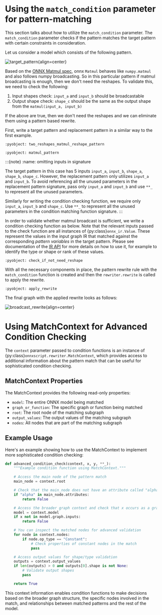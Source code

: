 # Using the `match_condition` parameter for pattern-matching

This section talks about how to utilize the `match_condition` parameter. The `match_condition` parameter checks if the pattern matches the target pattern with certain constraints in consideration.

Let us consider a model which consists of the following pattern.

![target_pattern](examples/img/broadcast_01.png){align=center}

Based on the [ONNX Matmul spec](https://github.com/onnx/onnx/blob/main/docs/Operators.md#MatMul), onnx `Matmul` behaves like `numpy.matmul` and also follows numpy broadcasting. So in this particular pattern if matmul broadcasting is enough, then we don't need the reshapes. To validate this, we need to check the following:

1. Input shapes check: `input_a` and `input_b` should be broadcastable
2. Output shape check: `shape_c` should be the same as the output shape from the `matmul(input_a, input_b)`

If the above are true, then we don't need the reshapes and we can eliminate them using a pattern based rewrite.

First, write a target pattern and replacement pattern in a similar way to the first example.

```{literalinclude} examples/broadcast_matmul.py
:pyobject: two_reshapes_matmul_reshape_pattern
```

```{literalinclude} examples/broadcast_matmul.py
:pyobject: matmul_pattern
```

:::{note}
:name: omitting inputs in signature

The target pattern in this case has 5 inputs `input_a`, `input_b`, `shape_a`, `shape_b`, `shape_c`. However, the replacement pattern only utilizes `input_a` and `input_b`. To avoid referencing all the unused parameters in the replacement pattern signature, pass only `input_a` and `input_b` and use `**_` to represent all the unused parameters.

Similarly for writing the condition checking function, we require only `input_a`, `input_b` and `shape_c`. Use `**_` to represent all the unused parameters in the condition matching function signature.
:::

In order to validate whether matmul broadcast is sufficient, we write a condition checking function as below.
Note that the relevant inputs passed to the check function are all instances of {py:class}`onnx_ir.Value`. These represent
the values in the input graph IR that matched against the corresponding _pattern variables_ in the target
pattern. Please see documentation of the [IR API](https://onnx.ai/ir-py/) for more details on how to use it, for example to identify
the type or shape or rank of these values.

```{literalinclude} examples/broadcast_matmul.py
:pyobject: check_if_not_need_reshape
```

With all the necessary components in place, the pattern rewrite rule with the `match_condition` function is created and then the `rewriter.rewrite` is called to apply the rewrite.

```{literalinclude} examples/broadcast_matmul.py
:pyobject: apply_rewrite
```

The final graph with the applied rewrite looks as follows:

![broadcast_rewrite](examples/img/broadcast_02.png){align=center}

# Using MatchContext for Advanced Condition Checking

The `context` parameter passed to condition functions is an instance of {py:class}`onnxscript.rewriter.MatchContext`, which provides access to additional information about the pattern match that can be useful for sophisticated condition checking.

## MatchContext Properties

The MatchContext provides the following read-only properties:

- `model`: The entire ONNX model being matched
- `graph_or_function`: The specific graph or function being matched
- `root`: The root node of the matching subgraph
- `output_values`: The output values of the matching subgraph
- `nodes`: All nodes that are part of the matching subgraph

## Example Usage

Here's an example showing how to use the MatchContext to implement more sophisticated condition checking:

```python
def advanced_condition_check(context, x, y, **_):
    """Example condition function using MatchContext."""

    # Access the main node of the pattern match
    main_node = context.root

    # Check that the main_node does not have an attribute called "alpha"
    if "alpha" in main_node.attributes:
        return False

    # Access the broader graph context and check that x occurs as a graph-input
    model = context.model
    if x not in model.graph.inputs:
        return False

    # You can inspect the matched nodes for advanced validation
    for node in context.nodes:
        if node.op_type == "Constant":
            # Check properties of constant nodes in the match
            pass

    # Access output values for shape/type validation
    outputs = context.output_values
    if len(outputs) > 0 and outputs[0].shape is not None:
        # Validate output shapes
        pass

    return True
```

This context information enables condition functions to make decisions based on the broader graph structure, the specific nodes involved in the match, and relationships between matched patterns and the rest of the model.
